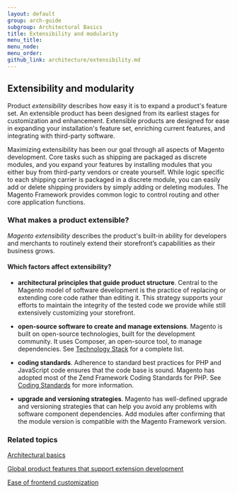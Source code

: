 ```yaml
---
layout: default
group: arch-guide
subgroup: Architectural Basics
title: Extensibility and modularity
menu_title: 
menu_node: 
menu_order: 
github_link: architecture/extensibility.md
---
```


<h2 id="m2arch-whatis-overview">Extensibility and modularity</h2>


Product <i>extensibility</i> describes how easy  it is to expand  a product's feature set. An extensible product has been designed from its earliest  stages for  customization and enhancement. Extensible products are designed for ease in expanding your installation's feature set, enriching current features, and integrating with third-party software.


Maximizing extensibility has been our goal through all aspects of Magento development.  Core tasks such as shipping are packaged as discrete modules, and you expand your features by installing modules that you either buy from third-party vendors or create yourself. While logic specific to each shipping carrier is packaged in a discrete module, you can easily add or delete shipping providers by simply adding or deleting modules. The Magento Framework provides common logic to control routing and other core application functions.  




<h3>What makes a product extensible? </h3>

<i>Magento extensibility</i> describes the product's built-in ability for developers and merchants to routinely extend their storefront’s capabilities as their business grows. 


<h4>Which factors affect extensibility?</h4>

* <b>architectural principles that guide product structure</b>. Central to the Magento model of software development is the practice of replacing or extending core code rather than editing it. This strategy supports your efforts to maintain the integrity of the tested code we provide while still extensively customizing your storefront.


* <b>open-source software to create and manage extensions</b>. Magento is built on open-source technologies, built  for the development community. It uses Composer, an open-source tool, to manage dependencies. See <a href="{{ site.gdeurl21 }}architecture/tech-stack.html">Technology Stack</a>  for a complete list. 

* <b>coding standards</b>. Adherence to  standard best practices for PHP and JavaScript code ensures that the code base is sound. Magento has adopted most of the Zend Framework Coding Standards for PHP. See <a href="{{ site.gdeurl21 }}coding-standards/bk-coding-standards.html">Coding Standards</a> for more information.

* <b>upgrade and versioning strategies</b>. Magento has well-defined upgrade and versioning strategies that can help you avoid any problems with software component dependencies. Add modules after confirming that the module version is compatible with the Magento Framework version. 


<h3 id="m2arch-related">Related topics</h3>


<a href="{{ site.gdeurl21 }}architecture/archi_perspectives/ABasics_intro.html">Architectural basics</a>

<a href="{{ site.gdeurl21 }}architecture/global_extensibility_features.html">Global product features that support extension development</a>

<a href="{{ site.gdeurl21 }}architecture/frontend_custom_strategies.html">Ease of frontend customization</a>







